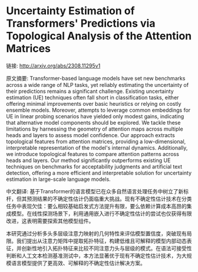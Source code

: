 # Uncertainty Estimation of Transformers' Predictions via Topological Analysis of the Attention Matrices

链接: http://arxiv.org/abs/2308.11295v1

原文摘要:
Transformer-based language models have set new benchmarks across a wide range
of NLP tasks, yet reliably estimating the uncertainty of their predictions
remains a significant challenge. Existing uncertainty estimation (UE)
techniques often fall short in classification tasks, either offering minimal
improvements over basic heuristics or relying on costly ensemble models.
Moreover, attempts to leverage common embeddings for UE in linear probing
scenarios have yielded only modest gains, indicating that alternative model
components should be explored.
  We tackle these limitations by harnessing the geometry of attention maps
across multiple heads and layers to assess model confidence. Our approach
extracts topological features from attention matrices, providing a
low-dimensional, interpretable representation of the model's internal dynamics.
Additionally, we introduce topological features to compare attention patterns
across heads and layers. Our method significantly outperforms existing UE
techniques on benchmarks for acceptability judgments and artificial text
detection, offering a more efficient and interpretable solution for uncertainty
estimation in large-scale language models.

中文翻译:
基于Transformer的语言模型已在众多自然语言处理任务中树立了新标杆，但其预测结果的不确定性估计仍面临重大挑战。现有不确定性估计技术在分类任务中表现欠佳：要么相较基础启发式方法提升有限，要么依赖计算成本高昂的集成模型。在线性探测场景下，利用通用嵌入进行不确定性估计的尝试也仅获得有限改进，这表明需要探索其他模型组件。

本研究通过分析多头多层级注意力映射的几何特性来评估模型置信度，突破现有局限。我们提出从注意力矩阵中提取拓扑特征，构建低维且可解释的模型内部动态表征，并创新性地引入拓扑特征来比较不同注意力头与层级的模式。在语法可接受性判断和人工文本检测基准测试中，本方法显著优于现有不确定性估计技术，为大规模语言模型提供了更高效、可解释的不确定性估计解决方案。
